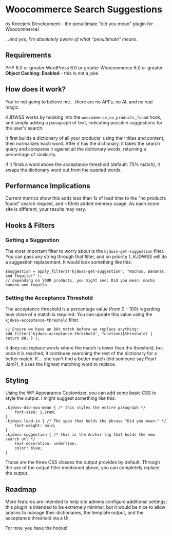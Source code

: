 # Woocommerce Search Suggestions

by Kneejerk Development - the penultimate "did you mean" plugin for Woocommerce!

*...and yes, I'm absolutely aware of what "penultimate" means.*

## Requirements

PHP 8.0 or greater
WordPress 6.0 or greater
Woocommerce 8.0 or greater
**Object Caching: Enabled** - this is not a joke.

## How does it work?

You're not going to believe me... there are no API's, no AI, and no real magic.

KJDWSS works by hooking into the `woocommerce_no_products_found` hook, and simply adding a paragraph of text,
indicating possible suggestions for the user's search.

It first builds a dictionary of all your products' using their titles and content, then normalizes each word. After it
has the dictionary, it takes the search query and compares it against all the dictionary words, returning a percentage
of similarity.

If it finds a word above the acceptance threshold (default: 75% match), it swaps the dictionary word out from the
queried words.

## Performance Implications

Current metrics show this adds less than 1s of load time to the "no products found" search request, and ~10mb added
memory usage. As each ecom site is different, your results may vary.

## Hooks & Filters

### Getting a Suggestion

The most important filter to worry about is the `kjdwss-get-suggestion` filter. You can pass any string through that
filter, and on priority 1, KJDWSS will do a suggestion replacement. It would look something like this:

```
$suggestion = apply_filters('kjdwss-get-suggestion', "Nachos, Bananas, and Tequila!" );
// depending on YOUR products, you might see: Did you mean: macho banana and tequila
```

### Setting the Acceptance Threshold

The acceptance threshold is a percentage value (from 0 - 100) regarding how close of a match is required. You can
update this value using the `kjdwss-acceptance-threshold` filter.

```
// Ensure we have an 88% match before we replace anything!
add_filter('kjdwss-acceptance-threshold', function($threshold) { return 88; } );
```

It does not replace words where the match is lower than the threshold, but once it is reached, it continues searching
the rest of the dictionary for a better match. If.... she can't find a better match (did someone say Pearl Jam?), it
uses the highest matching word to replace.

## Styling

Using the WP Appearance Customizer, you can add some basic CSS to style the output. I might suggest something like
this:

```
.kjdwss-did-you-mean { /* this styles the entire paragraph */
    font-size: 1.2rem;
}
.kjdwss-lead-in { /* The span that holds the phrase "Did you mean:" */
    font-weight: bold;
}
.kjdwss-suggestion { /* this is the Anchor tag that holds the new search url */
    text-decoration: underline;
    color: blue;
}
```

Those are the three CSS classes the output provides by default. Through the use of the output filter mentioned above,
you can completely replace the output.

## Roadmap

More features are intended to help site admins configure additional settings; this plugin is intended to be extremely
minimal, but it would be nice to allow admins to manage their dictionaries, the template output, and the acceptance
threshold via a UI.

For now, you have the hooks!
